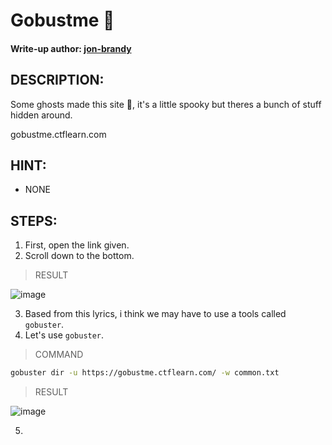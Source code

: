 # Gobustme 👻
#### Write-up author: [jon-brandy](https://github.com/jon-brandy)
## DESCRIPTION:
Some ghosts made this site 👻, it's a little spooky but theres a bunch of stuff hidden around. 

gobustme.ctflearn.com

## HINT:
- NONE

## STEPS:
1. First, open the link given.
2. Scroll down to the bottom.

> RESULT

![image](https://user-images.githubusercontent.com/70703371/194578634-43d39523-06b4-4de1-8d38-25e2fa2d8675.png)


3. Based from this lyrics, i think we may have to use a tools called `gobuster`.
4. Let's use `gobuster`. 

> COMMAND

```sh
gobuster dir -u https://gobustme.ctflearn.com/ -w common.txt
```

> RESULT

![image](https://user-images.githubusercontent.com/70703371/194579893-1b40e55a-e3e9-4f06-bb82-1796e82e94bc.png)


5. 
